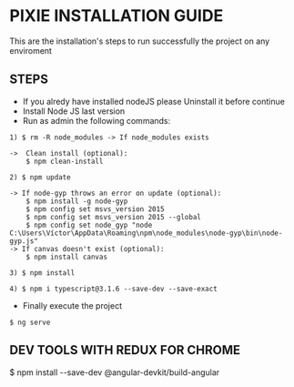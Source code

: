 PIXIE INSTALLATION GUIDE
========================
This are the installation's steps to run successfully the project on any enviroment

## STEPS
- If you alredy have installed nodeJS please Uninstall it before continue
- Install Node JS last version
- Run as admin the following commands:

```
1) $ rm -R node_modules -> If node_modules exists

->  Clean install (optional):
    $ npm clean-install 

2) $ npm update 

-> If node-gyp throws an error on update (optional):
    $ npm install -g node-gyp
    $ npm config set msvs_version 2015
    $ npm config set msvs_version 2015 --global
    $ npm config set node_gyp "node C:\Users\Víctor\AppData\Roaming\npm\node_modules\node-gyp\bin\node-gyp.js"
-> If canvas doesn't exist (optional):
    $ npm install canvas

3) $ npm install

4) $ npm i typescript@3.1.6 --save-dev --save-exact

```
- Finally execute the project
```
$ ng serve
```

## DEV TOOLS WITH REDUX FOR CHROME
$ npm install --save-dev @angular-devkit/build-angular